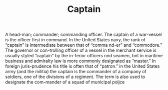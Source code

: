 ---
title: Captain
letter: C
permalink: "/definitions/bld-captain.html"
body: A head-man; commander; commanding officer. The captain of a war-vessel is the
  oflicer first in command. In the Unlted States navy, the rank of “captain” is intermediate
  between that of “comma nd-er” and “commodore.” The governor or con-trolling officer
  of a vessel in the merchant service is usually styled “captain" by the in-ferior
  officers nnd seamen, bnt in maritime business and admiralty law is more commonly
  designated as “master.” In foreign juris-prudence his title is often that of “patron.”
  in the United States army (and the militia) the captain is the commander of a company
  of soldiers, one of the divisions of a regiment. The term is also used to designate
  the com-mander of a squad of municipal poljce
published_at: '2018-07-07'
source: Black's Law Dictionary 2nd Ed (1910)
layout: post
---